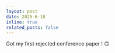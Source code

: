 ```yaml
---
layout: post
date: 2025-6-18
inline: true
related_posts: false
---
```


Got my first rejected conference paper ! 🙃